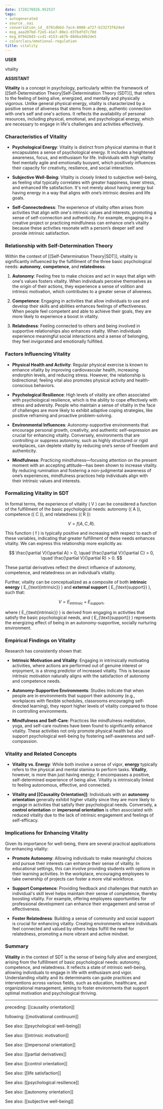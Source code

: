 ```yaml
---
date: 1728176926.952537
tags:
- autogenerated
- source__oai
- conversation_id__6701db6d-7ac4-8008-a727-b23273f624ed
- msg_aaa207bd-f2e5-41e7-80e1-d37bdfd7c78d
- msg_079428d3-ccd1-4153-a67b-88dba30b2de5
- colorclass/emotional-regulation
title: vitality
---
```


**USER**

vitality


**ASSISTANT**

**Vitality** is a concept in psychology, particularly within the framework of [[Self-Determination Theory|Self-Determination Theory (SDT)]], that refers to the feeling of being alive, energized, and mentally and physically vigorous. Unlike general physical energy, vitality is characterized by a positive sense of aliveness that stems from a deep, authentic connection with one’s self and one's actions. It reflects the availability of personal resources, including physical, emotional, and psychological energy, which are necessary to engage in life's challenges and activities effectively.

### Characteristics of Vitality

- **Psychological Energy**: Vitality is distinct from physical stamina in that it encapsulates a sense of psychological energy. It includes a heightened awareness, focus, and enthusiasm for life. Individuals with high vitality feel mentally agile and emotionally buoyant, which positively influences their capacity for creativity, resilience, and social interaction.

- **Subjective Well-Being**: Vitality is closely linked to subjective well-being, as feeling vital typically correlates with greater happiness, lower stress, and enhanced life satisfaction. It's not merely about having energy but having energy in a way that aligns with one’s intrinsic desires and life goals.

- **Self-Connectedness**: The experience of vitality often arises from activities that align with one's intrinsic values and interests, promoting a sense of self-connection and authenticity. For example, engaging in a creative project or practicing mindfulness can enhance one’s vitality because these activities resonate with a person’s deeper self and provide intrinsic satisfaction.

### Relationship with Self-Determination Theory

Within the context of [[Self-Determination Theory|SDT]], vitality is significantly influenced by the fulfillment of the three basic psychological needs: **autonomy**, **competence**, and **relatedness**:

1. **Autonomy**: Feeling free to make choices and act in ways that align with one's values fosters vitality. When individuals perceive themselves as the origin of their actions, they experience a sense of volition and intrinsic motivation, which contributes to a greater sense of aliveness.

2. **Competence**: Engaging in activities that allow individuals to use and develop their skills and abilities enhances feelings of effectiveness. When people feel competent and able to achieve their goals, they are more likely to experience a boost in vitality.

3. **Relatedness**: Feeling connected to others and being involved in supportive relationships also enhances vitality. When individuals experience meaningful social interactions and a sense of belonging, they feel invigorated and emotionally fulfilled.

### Factors Influencing Vitality

- **Physical Health and Activity**: Regular physical exercise is known to enhance vitality by improving cardiovascular health, increasing endorphin levels, and reducing stress. However, the relationship is bidirectional; feeling vital also promotes physical activity and health-conscious behaviors.

- **Psychological Resilience**: High levels of vitality are often associated with psychological resilience, which is the ability to cope effectively with stress and adversity. People who maintain a sense of vitality in the face of challenges are more likely to exhibit adaptive coping strategies, like positive reframing and proactive problem-solving.

- **Environmental Influences**: Autonomy-supportive environments that encourage personal growth, creativity, and authentic self-expression are crucial for enhancing vitality. Conversely, environments that are controlling or suppress autonomy, such as highly structured or rigid workplaces, can deplete vitality by reducing one’s sense of freedom and authenticity.

- **Mindfulness**: Practicing mindfulness—focusing attention on the present moment with an accepting attitude—has been shown to increase vitality. By reducing rumination and fostering a non-judgmental awareness of one’s experiences, mindfulness practices help individuals align with their intrinsic values and interests.

### Formalizing Vitality in SDT

In formal terms, the experience of vitality \( V \) can be considered a function of the fulfillment of the basic psychological needs: autonomy (\( A \)), competence (\( C \)), and relatedness (\( R \)):

$$ V = f(A, C, R). $$

This function \( f \) is typically positive and increasing with respect to each of these variables, indicating that greater fulfillment of these needs enhances vitality. We can express this relationship more explicitly as:

$$ \frac{\partial V}{\partial A} > 0, \quad \frac{\partial V}{\partial C} > 0, \quad \frac{\partial V}{\partial R} > 0. $$

These partial derivatives reflect the direct influence of autonomy, competence, and relatedness on an individual’s vitality. 

Further, vitality can be conceptualized as a composite of both **intrinsic energy** \( E_{\text{intrinsic}} \) and **external support** \( E_{\text{support}} \), such that:

$$ V = E_{\text{intrinsic}} + E_{\text{support}}, $$

where \( E_{\text{intrinsic}} \) is derived from engaging in activities that satisfy the basic psychological needs, and \( E_{\text{support}} \) represents the energizing effect of being in an autonomy-supportive, socially nurturing environment.

### Empirical Findings on Vitality

Research has consistently shown that:

- **Intrinsic Motivation and Vitality**: Engaging in intrinsically motivating activities, where actions are performed out of genuine interest or enjoyment, is a strong predictor of increased vitality. This is because intrinsic motivation naturally aligns with the satisfaction of autonomy and competence needs.

- **Autonomy-Supportive Environments**: Studies indicate that when people are in environments that support their autonomy (e.g., workplaces with flexible schedules, classrooms encouraging self-directed learning), they report higher levels of vitality compared to those in controlling environments.

- **Mindfulness and Self-Care**: Practices like mindfulness meditation, yoga, and self-care routines have been found to significantly enhance vitality. These activities not only promote physical health but also support psychological well-being by fostering self-awareness and self-compassion.

### Vitality and Related Concepts

- **Vitality vs. Energy**: While both involve a sense of vigor, **energy** typically refers to the physical and mental stamina to perform tasks. **Vitality**, however, is more than just having energy; it encompasses a positive, self-determined experience of being alive. Vitality is intrinsically linked to feeling autonomous, effective, and connected.

- **Vitality and [[Causality Orientation]]**: Individuals with an **autonomy orientation** generally exhibit higher vitality since they are more likely to engage in activities that satisfy their psychological needs. Conversely, a **control orientation** or **impersonal orientation** is often associated with reduced vitality due to the lack of intrinsic engagement and feelings of self-efficacy.

### Implications for Enhancing Vitality

Given its importance for well-being, there are several practical applications for enhancing vitality:

- **Promote Autonomy**: Allowing individuals to make meaningful choices and pursue their interests can enhance their sense of vitality. In educational settings, this can involve providing students with options in their learning activities. In the workplace, encouraging employees to take ownership of projects can foster a more vital workforce.

- **Support Competence**: Providing feedback and challenges that match an individual's skill level helps maintain their sense of competence, thereby boosting vitality. For example, offering employees opportunities for professional development can enhance their engagement and sense of effectiveness.

- **Foster Relatedness**: Building a sense of community and social support is crucial for enhancing vitality. Creating environments where individuals feel connected and valued by others helps fulfill the need for relatedness, promoting a more vibrant and active mindset.

### Summary

**Vitality** in the context of SDT is the sense of being fully alive and energized, arising from the fulfillment of basic psychological needs: autonomy, competence, and relatedness. It reflects a state of intrinsic well-being, allowing individuals to engage in life with enthusiasm and vigor. Understanding vitality and its determinants can guide practices and interventions across various fields, such as education, healthcare, and organizational management, aiming to foster environments that support optimal motivation and psychological thriving.


---

preceding: [[causality orientation]]  


following: [[motivational continuum]]

See also: [[psychological well-being]]


See also: [[intrinsic motivation]]


See also: [[impersonal orientation]]


See also: [[partial derivatives]]


See also: [[control orientation]]


See also: [[life satisfaction]]


See also: [[psychological resilience]]


See also: [[autonomy orientation]]


See also: [[subjective well-being]]